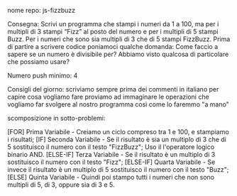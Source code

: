 nome repo: js-fizzbuzz

Consegna: Scrivi un programma che stampi i numeri da 1 a 100, ma per i multipli di 3 stampi “Fizz” al posto del numero e per i multipli di 5 stampi Buzz. Per i numeri che sono sia multipli di 3 che di 5 stampi FizzBuzz.
Prima di partire a scrivere codice poniamoci qualche domanda:
Come faccio a sapere se un numero è divisibile per? Abbiamo visto qualcosa di particolare che possiamo usare?

Numero push minimo: 4

Consigli del giorno:
scriviamo sempre prima dei commenti in italiano per capire cosa vogliamo fare
proviamo ad immaginare le operazioni che vogliamo far svolgere al nostro programma così come lo faremmo "a mano"

scomposizione in sotto-problemi:

[FOR] Prima Variabile - Creiamo un ciclo compreso tra 1 e 100, e stampiamo i risultati;
[IF] Seconda Variabile - Se il risultato è sia un multiplo di 3 che di 5 sostituisco il numero con il testo "FizzBuzz"; Uso il l'operatore logico binario AND.
[ELSE-IF] Terza Variabile - Se il risultato è un multiplo di 3 sostituisco il numero con il testo "Fizz";
[ELSE-IF] Quarta Variabile - Se invece il risultato è un multiplo di 5 sostituisco il numero con il testo "Buzz";
[ELSE] Quinta Variabile - Quindi poi stampo tutti i numeri che non sono multipli di 5, di 3, oppure sia di 3 e 5.